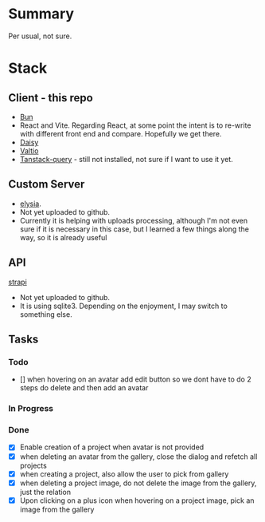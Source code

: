 # Summary

Per usual, not sure.

# Stack

## Client - this repo

- [Bun](https://bun.sh/)
- React and Vite. Regarding React, at some point the intent is to re-write with different front end and compare. Hopefully we get there.
- [Daisy](https://daisyui.com/)
- [Valtio](https://valtio.pmnd.rs/)
- [Tanstack-query](https://tanstack.com/query/latest/docs/react/overview) - still not installed, not sure if I want to use it yet.

## Custom Server

- [elysia](https://elysiajs.com/).
- Not yet uploaded to github.
- Currently it is helping with uploads processing, although I'm not even sure if it is necessary in this case, but I learned a few things along the way, so it is already useful

## API

[strapi](https://strapi.io/)

- Not yet uploaded to github.
- It is using sqlite3. Depending on the enjoyment, I may switch to something else.

## Tasks

### Todo

- [] when hovering on an avatar add edit button so we dont have to do 2 steps do delete and then add an avatar

### In Progress

### Done

- [x] Enable creation of a project when avatar is not provided
- [x] when deleting an avatar from the gallery, close the dialog and refetch all projects
- [x] when creating a project, also allow the user to pick from gallery
- [x] when deleting a project image, do not delete the image from the gallery, just the relation
- [x] Upon clicking on a plus icon when hovering on a project image, pick an image from the gallery
